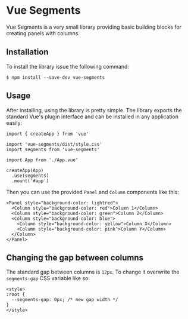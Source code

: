 # Vue Segments

Vue Segments is a very small library providing basic building blocks for creating panels with columns.

## Installation

To install the library issue the following command:

```
$ npm install --save-dev vue-segments
```

## Usage

After installing, using the library is pretty simple. The library exports the standard Vue's plugin interface and can be installed in any application easily:

```language:javascript
import { createApp } from 'vue'

import 'vue-segments/dist/style.css'
import segments from 'vue-segments'

import App from './App.vue'

createApp(App)
  .use(segments)
  .mount('#app')
```

Then you can use the provided `Panel` and `Column` components like this:

```
<Panel style="background-color: lightred">
  <Column style="background-color: red">Column 1</Column>
  <Column style="background-color: green">Column 2</Column>
  <Column style="background-color: blue">
    <Column style="background-color: yellow">Column X</Column>
    <Column style="background-color: pink">Column Y</Column>
  </Column>
</Panel>
```

## Changing the gap between columns

The standard gap between columns is `12px`. To change it overwrite the `segments-gap` CSS variable like so:

```
<style>
:root {
  --segments-gap: 0px; /* new gap width */
}
</style>
```

